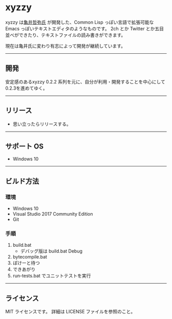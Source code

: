 # xyzzy

xyzzy は[亀井哲弥氏](http://www.jsdlab.co.jp/~kamei/) が開発した、Common Lisp っぽい言語で拡張可能な
Emacs っぽいテキストエディタのようなものです。
2ch とか Twitter とか五目並べができたり、テキストファイルの読み書きができます。

現在は亀井氏に変わり有志によって開発が継続しています。


----
## 開発
安定感のあるxyzzy 0.2.2 系列を元に、自分が利用・開発することを中心にして0.2.3を進めてゆく。

----

## リリース
  * 思い立ったらリリースする。

----

## サポート OS
  * Windows 10 

----

## ビルド方法

### 環境
  * Windows 10
  * Visual Studio 2017 Community Edition
  * Git

### 手順

 1. build.bat
    * デバッグ版は build.bat Debug
 2. bytecompile.bat
 3. ぽけーと待つ
 4. できあがり
 5. run-tests.bat でユニットテストを実行

----

## ライセンス

MIT ライセンスです。
詳細は LICENSE ファイルを参照のこと。
